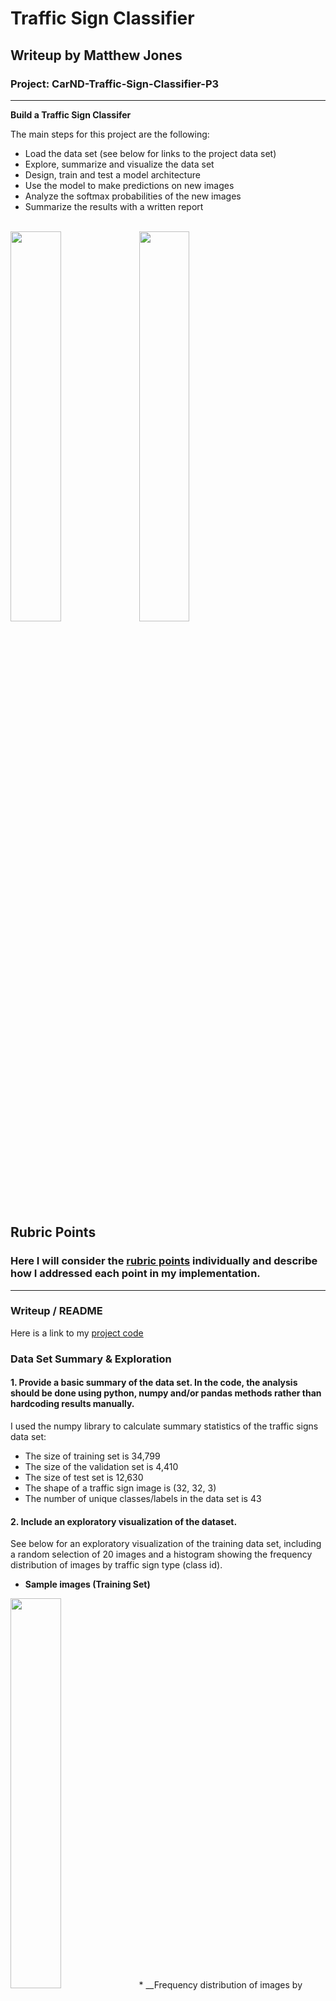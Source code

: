 # Traffic Sign Classifier

## Writeup by Matthew Jones

### Project: CarND-Traffic-Sign-Classifier-P3
---

**Build a Traffic Sign Classifer**

The main steps for this project are the following:
* Load the data set (see below for links to the project data set)
* Explore, summarize and visualize the data set
* Design, train and test a model architecture
* Use the model to make predictions on new images
* Analyze the softmax probabilities of the new images
* Summarize the results with a written report


[//]: # (Image References)

<br/>
<img src="./output_images/training_sample_images.jpg" width=40% height=40%>
<img src="./output_images/training_traffic_sign_frequency.jpg" width=40% height=40%>
<br/>

[image1]: ./examples/visualization.jpg "Visualization"
[image2]: ./examples/grayscale.jpg "Grayscaling"
[image3]: ./examples/random_noise.jpg "Random Noise"
[image4]: ./examples/placeholder.png "Traffic Sign 1"
[image5]: ./examples/placeholder.png "Traffic Sign 2"
[image6]: ./examples/placeholder.png "Traffic Sign 3"
[image7]: ./examples/placeholder.png "Traffic Sign 4"
[image8]: ./examples/placeholder.png "Traffic Sign 5"

## Rubric Points
### Here I will consider the [rubric points](https://review.udacity.com/#!/rubrics/481/view) individually and describe how I addressed each point in my implementation.  

---
### Writeup / README

Here is a link to my [project code](https://github.com/matttpj/CarND-Traffic-Sign-Classifier-Project/blob/master/Traffic_Sign_Classifier.ipynb)

### Data Set Summary & Exploration

#### 1. Provide a basic summary of the data set. In the code, the analysis should be done using python, numpy and/or pandas methods rather than hardcoding results manually.

I used the numpy library to calculate summary statistics of the traffic signs data set:

* The size of training set is 34,799
* The size of the validation set is 4,410
* The size of test set is 12,630
* The shape of a traffic sign image is (32, 32, 3)
* The number of unique classes/labels in the data set is 43

#### 2. Include an exploratory visualization of the dataset.

See below for an exploratory visualization of the training data set, including a random selection of 20 images and a histogram showing the frequency distribution of images by traffic sign type (class id).
<br/>
* __Sample images (Training Set)__  
<img src="./output_images/training_sample_images.jpg" width=40% height=40%>
* __Frequency distribution of images by class id (Training Set)__  
<img src="./output_images/training_traffic_sign_frequency.jpg" width=40% height=40%>
<br/>

### Design and Test a Model Architecture

#### 1. Describe how you preprocessed the image data. What techniques were chosen and why did you choose these techniques? Consider including images showing the output of each preprocessing technique. Pre-processing refers to techniques such as converting to grayscale, normalization, etc. (OPTIONAL: As described in the "Stand Out Suggestions" part of the rubric, if you generated additional data for training, describe why you decided to generate additional data, how you generated the data, and provide example images of the additional data. Then describe the characteristics of the augmented training set like number of images in the set, number of images for each class, etc.)

Below steps were inspired by the Udacity programme materials and from reading the whitepaper on [Traffic Sign Recognition with Multi-Scale Convolutional Networks](http://yann.lecun.com/exdb/publis/pdf/sermanet-ijcnn-11.pdf) by Pierre Sermanet and Yann LeCun.

The following pre-processing steps were performed on the training data (../data/train.p).
 * __Convert images to grayscale__  
 _The above referenced Sermanet and LeCun whitepaper mentions on page 2 that using grayscale images improved ConvNet performance_
 * __Augment the number of images by a scale factor__
 _Many of the image classes had less than ~250 samples which was insufficient to train the model without giving undue bias to the image classes with greater than ~1250 samples; so I augmented the data with increased emphasis on scaling numbers of those images with fewer samples by creating additional samples with random variants of shear, blur and gamma transformations. This was done by:_
  * __Separate the traffic signs into separate arrays__
  * __Calculate the no. of signs per traffic sign class__
  * __Calculate the mean no. of signs per class__
  * __Calculate the mean per sign class / images per sign class__  
  _This will show for each image class the factor by how much it is greater or lesser compared to the average_  
  * __Select an initial Scale Factor multiplier to boost the signs with fewer samples over ~ 2,000 sample threshold to reduce the model bias__  
  * __Generate additional images per class as determined by final Scale Factor__    
  _Final Scale Factor = (Initial Scale Factor * avg_per_sign / images_per_sign)_    
 _Initial Scale Factor was modified by trial and error to find a value that improved ConvNet accuracy_  

The above augmentation method was derived from method described here _https://github.com/eqbal/CarND-Traffic-Sign-Classifier-Project_

Finally, as recommended by Udacity programme, I chose to Normalize the image to within the range (-1, +1) by scaling with the following adjustment to the X_train pixel data >>> **(X_train - 128) / 128**.  However, Normalization appeared to have very limited impact on the accuracy of the model.

The difference between the original data set and the augmented data set is illustrated by the below charts.
<br/>
* __Training data set: pre v. post image pre-processing and augmentation__
<img src="./output_images/training_pre_v_post_image_preprocessing.jpg" width=60% height=60%>
<br/>

Here are some example of augmented images created off the original image X_train[555], Class Id: 12 >> Priority road:  
* __Augmented image examples__
<img src="./output_images/training_augmented_images_sample_transformations.jpg" width=40% height=40%>
<br/>

#### 2. Describe what your final model architecture looks like including model type, layers, layer sizes, connectivity, etc.) Consider including a diagram and/or table describing the final model.

* __LeNet training model__
<img src="./output_images/lenet.png" width=50% height=50%>
<br/>

Taking above LeNet model, as a starting point my final model consisted of the following layers:

| Layer         		|     Description	        					|
|:---------------------:|:---------------------------------------------:|
| Input         		| 32x32x3 RGB image   							|
| Layer 1: Convolution 3x3     	| 1x1 stride, same padding, outputs 28x28x6 	|
| RELU					|												|
| Max pooling	      	| Input = 28x28x6 2x2 stride,  outputs 14x14x6				|
| Layer 2: Convolution 3x3     	| 1x1 stride, same padding, outputs 10x10x6 	|
| RELU					|												|
| Max pooling	      	| Input = 10x10x6 2x2 stride,  outputs 5x5x6				|
| Flatten		| Input = 10x10x6. Output = 5x5x16 									|
| Layer 3: Convolution 3x3     	| Input = 400, Output = 120 	|
| RELU					|												|
| Layer 4: Convolution 3x3     	| Input = 120, Output = 84 	|
| RELU					|												|
| Layer 5: Convolution 3x3     	| Input = 84, Output = 43 	|
| RELU					|												|
| Softmax				| etc.        									|
|						|												|
|						|												|


#### 3. Describe how you trained your model. The discussion can include the type of optimizer, the batch size, number of epochs and any hyperparameters such as learning rate.

To train the model, I used an ....

#### 4. Describe the approach taken for finding a solution and getting the validation set accuracy to be at least 0.93. Include in the discussion the results on the training, validation and test sets and where in the code these were calculated. Your approach may have been an iterative process, in which case, outline the steps you took to get to the final solution and why you chose those steps. Perhaps your solution involved an already well known implementation or architecture. In this case, discuss why you think the architecture is suitable for the current problem.

My final model results were:
* training set accuracy of ?
* validation set accuracy of ?
* test set accuracy of ?

If an iterative approach was chosen:
* What was the first architecture that was tried and why was it chosen?
* What were some problems with the initial architecture?
* How was the architecture adjusted and why was it adjusted? Typical adjustments could include choosing a different model architecture, adding or taking away layers (pooling, dropout, convolution, etc), using an activation function or changing the activation function. One common justification for adjusting an architecture would be due to overfitting or underfitting. A high accuracy on the training set but low accuracy on the validation set indicates over fitting; a low accuracy on both sets indicates under fitting.
* Which parameters were tuned? How were they adjusted and why?
* What are some of the important design choices and why were they chosen? For example, why might a convolution layer work well with this problem? How might a dropout layer help with creating a successful model?

If a well known architecture was chosen:
* What architecture was chosen?
* Why did you believe it would be relevant to the traffic sign application?
* How does the final model's accuracy on the training, validation and test set provide evidence that the model is working well?


### Test a Model on New Images

#### 1. Choose five German traffic signs found on the web and provide them in the report. For each image, discuss what quality or qualities might be difficult to classify.

Here are five German traffic signs that I found on the web, trimmed to 32x32 pixels:

<br/>
<img src="./test_images/01.jpg" width=30% height=30%>
<img src="./test_images/02.jpg" width=30% height=30%>
<br/>
<img src="./test_images/03.jpg" width=30% height=30%>
<img src="./test_images/04.jpg" width=30% height=30%>
<br/>
<img src="./test_images/05.jpg" width=30% height=30%>
<br/>

The first image might be difficult to classify because ...

#### 2. Discuss the model's predictions on these new traffic signs and compare the results to predicting on the test set. At a minimum, discuss what the predictions were, the accuracy on these new predictions, and compare the accuracy to the accuracy on the test set (OPTIONAL: Discuss the results in more detail as described in the "Stand Out Suggestions" part of the rubric).

Here are the results of the prediction:

| Image			        |     Prediction	        					|
|:---------------------:|:---------------------------------------------:|
| Stop Sign      		| Stop sign   									|
| U-turn     			| U-turn 										|
| Yield					| Yield											|
| 100 km/h	      		| Bumpy Road					 				|
| Slippery Road			| Slippery Road      							|


The model was able to correctly guess 4 of the 5 traffic signs, which gives an accuracy of 80%. This compares favorably to the accuracy on the test set of ...

#### 3. Describe how certain the model is when predicting on each of the five new images by looking at the softmax probabilities for each prediction. Provide the top 5 softmax probabilities for each image along with the sign type of each probability. (OPTIONAL: as described in the "Stand Out Suggestions" part of the rubric, visualizations can also be provided such as bar charts)

The code for making predictions on my final model is located in the 11th cell of the Ipython notebook.

For the first image, the model is relatively sure that this is a stop sign (probability of 0.6), and the image does contain a stop sign. The top five soft max probabilities were

| Probability         	|     Prediction	        					|
|:---------------------:|:---------------------------------------------:|
| .60         			| Stop sign   									|
| .20     				| U-turn 										|
| .05					| Yield											|
| .04	      			| Bumpy Road					 				|
| .01				    | Slippery Road      							|


For the second image ...

### (Optional) Visualizing the Neural Network (See Step 4 of the Ipython notebook for more details)
#### 1. Discuss the visual output of your trained network's feature maps. What characteristics did the neural network use to make classifications?
